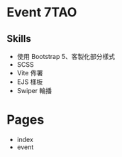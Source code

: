 # Event 7TAO

## Skills
- 使用 Bootstrap 5、客製化部分樣式
- SCSS
- Vite 佈署
- EJS 樣板
- Swiper 輪播


# Pages
- index
- event
